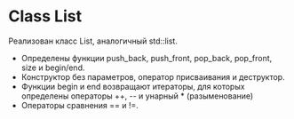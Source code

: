 # Class List
Реализован класс List, аналогичный std::list<int>.
 + Определены функции push_back, push_front, pop_back, pop_front, size и begin/end.
 + Конструктор без параметров, оператор присваивания и деструктор. 
 + Функции begin и end возвращают итераторы, для которых определены операторы ++, -- и унарный * (разыменование)
 + Операторы сравнения == и !=.
